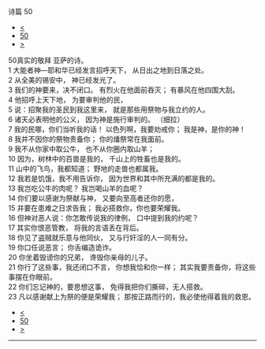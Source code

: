﻿





 诗篇 50




* [<](bible/PSA049.md)
* [50](bible/PSA.md)
* [>](bible/PSA051.md)



 
50真实的敬拜 亚萨的诗。  
1 大能者神—耶和华已经发言招呼天下， 从日出之地到日落之处。  
2 从全美的锡安中， 神已经发光了。     
3 我们的神要来，决不闭口。 有烈火在他面前吞灭； 有暴风在他四围大刮。  
4 他招呼上天下地， 为要审判他的民，  
5 说：招聚我的圣民到我这里来， 就是那些用祭物与我立约的人。  
6 诸天必表明他的公义， 因为神是施行审判的。 （细拉）      
7 我的民哪，你们当听我的话！ 以色列啊，我要劝戒你； 我是神，是你的神！  
8 我并不因你的祭物责备你； 你的燔祭常在我面前。  
9 我不从你家中取公牛， 也不从你圈内取山羊；  
10 因为，树林中的百兽是我的， 千山上的牲畜也是我的。  
11 山中的飞鸟，我都知道； 野地的走兽也都属我。     
12 我若是饥饿，我不用告诉你， 因为世界和其中所充满的都是我的。  
13 我岂吃公牛的肉呢？ 我岂喝山羊的血呢？  
14 你们要以感谢为祭献与神， 又要向至高者还你的愿，  
15 并要在患难之日求告我； 我必搭救你，你也要荣耀我。     
16 但神对恶人说：你怎敢传说我的律例， 口中提到我的约呢？  
17 其实你恨恶管教， 将我的言语丢在背后。  
18 你见了盗贼就乐意与他同伙， 又与行奸淫的人一同有分。     
19 你口任说恶言； 你舌编造诡诈。  
20 你坐着毁谤你的兄弟， 谗毁你亲母的儿子。  
21 你行了这些事，我还闭口不言， 你想我恰和你一样； 其实我要责备你，将这些事摆在你眼前。     
22 你们忘记神的，要思想这事， 免得我把你们撕碎，无人搭救。  
23 凡以感谢献上为祭的便是荣耀我； 那按正路而行的，我必使他得着我的救恩。 
* [<](bible/PSA049.md)
* [50](bible/PSA.md)
* [>](bible/PSA051.md)





---









